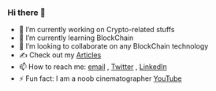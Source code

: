 ### Hi there 👋

<!--
**selva221724/selva221724** is a ✨ _special_ ✨ repository because its `README.md` (this file) appears on your GitHub profile.

Here are some ideas to get you started:


-->
- 🔭 I’m currently working on Crypto-related stuffs
- 🌱 I’m currently learning BlockChain
- 👯 I’m looking to collaborate on any BlockChain technology
- ✍ Check out my [Articles](https://medium.com/@selva221724)
- 📫 How to reach me: [email](selva221724@gmail.com) , [Twitter](https://twitter.com/selva221724) , [LinkedIn](https://twitter.com/selva221724)
- ⚡ Fun fact: I am a noob cinematographer [YouTube](https://www.youtube.com/channel/UC1kjWTXAijb0koxCCJMIIFA) 


